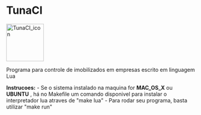 # TunaCI
<img src="https://raw.githubusercontent.com/matheustomieiro/TunaCI/master/TunaCI_logo.png"
     alt="TunaCI_icon"
     width="100"
     height="100" />

Programa para controle de imobilizados em empresas escrito em linguagem Lua

**Instrucoes:**
    - Se o sistema instalado na maquina for **MAC_OS_X** ou **UBUNTU** , há no Makefile
    um comando disponivel para instalar o interpretador lua atraves de "make lua"
    - Para rodar seu programa, basta utilizar "make run"
